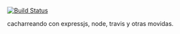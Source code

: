 [![Build Status](https://travis-ci.org/RubenGuerrero/travis-test.svg?branch=master)](https://travis-ci.org/RubenGuerrero/travis-test)

cacharreando con expressjs, node, travis y otras movidas.